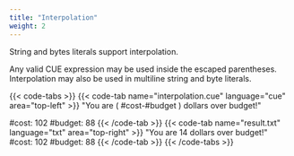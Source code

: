 ```yaml
---
title: "Interpolation"
weight: 2
---
```


String and bytes literals support interpolation.

Any valid CUE expression may be used inside the escaped parentheses.
Interpolation may also be used in multiline string and byte literals.

{{< code-tabs >}}
{{< code-tab name="interpolation.cue" language="cue" area="top-left" >}}
"You are \( #cost-#budget ) dollars over budget!"

#cost:   102
#budget: 88
{{< /code-tab >}}
{{< code-tab name="result.txt" language="txt" area="top-right" >}}
"You are 14 dollars over budget!"
#cost:   102
#budget: 88
{{< /code-tab >}}
{{< /code-tabs >}}

